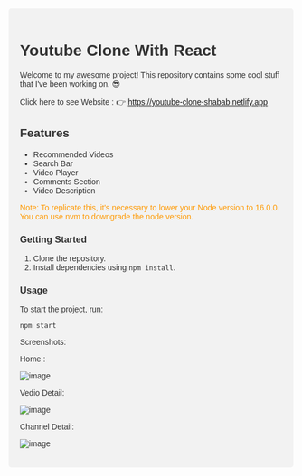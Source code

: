 <div style="font-family: 'Arial', sans-serif; background-color: #f2f2f2; padding: 20px; border-radius: 5px; margin-bottom : 20px; color: #333;">

# Youtube Clone With React
Welcome to my awesome project! This repository contains some cool stuff that I've been working on. 😎


Click here to see Website : 👉 https://youtube-clone-shabab.netlify.app

## Features

- Recommended Videos
- Search Bar
- Video Player
- Comments Section
- Video Description

<div style="color: #ff9900;">
Note: To replicate this, it's necessary to lower your Node version to 16.0.0. You can use nvm to downgrade the node version.
</div>

### Getting Started

1. Clone the repository.
2. Install dependencies using `npm install`.

### Usage

To start the project, run:
```shell
npm start

```

Screenshots: 

Home : 


![image](https://github.com/adil-shabab/youtube-clone-website/assets/101416092/0c61258f-4f9f-4ccb-b077-a70fc1cfd77f)

Vedio Detail: 


![image](https://github.com/adil-shabab/youtube-clone-website/assets/101416092/0f12913b-e37e-4018-b220-a92d5c0a3879)

Channel Detail: 


![image](https://github.com/adil-shabab/youtube-clone-website/assets/101416092/c9103f07-d250-48d7-b602-65d43c583c0f)


</div>

